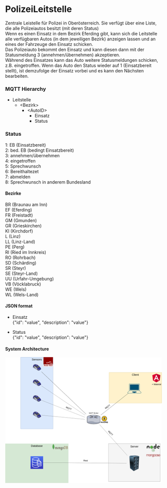 # PolizeiLeitstelle
Zentrale Leistelle für Polizei in Oberösterreich. Sie verfügt über eine Liste, die alle Polizeiautos besitzt (mit deren Status)  
Wenn es einen Einsatz in dem Bezirk Eferding gibt, kann sich die Leitstelle alle verfügbaren Autos (in dem jeweiligen Bezirk) anzeigen lassen und an eines der Fahrzeuge den Einsatz schicken.  
Das Polizeiauto bekommt den Einsatz und kann diesen dann mit der Statusmeldung 3 (annehmen/übernehmen) akzeptieren.  
Während des Einsatzes kann das Auto weitere Statusmeldungen schicken, z.B. eingetroffen.
Wenn das Auto den Status wieder auf 1 (Einsatzbereit stellt), ist demzufolge der Einsatz vorbei und es kann den Nächsten bearbeiten.

### MQTT Hierarchy
* Leitstelle
  * \<Bezirk\>
    * \<AutoID\>
      * Einsatz
      * Status

### Status
1:	EB (Einsatzbereit)  
2:	bed. EB (bedingt Einsatzbereit)  
3:	annehmen/übernehmen  
4:	eingetroffen  
5:	Sprechwunsch  
6:	Bereithaltezet  
7:	abmelden  
8:	Sprechwunsch in anderem Bundesland


#### Bezirke  
BR (Braunau am Inn)  
EF (Eferding)  
FR (Freistadt)  
GM (Gmunden)  
GR (Grieskirchen)  
KI (Kirchdorf)  
L (Linz)  
LL (Linz-Land)  
PE (Perg)  
RI (Ried im Innkreis)  
RO (Rohrbach)  
SD (Schärding)  
SR (Steyr)  
SE (Steyr-Land)  
UU (Urfahr-Umgebung)  
VB (Vöcklabruck)  
WE (Wels)  
WL (Wels-Land)

#### JSON format
* Einsatz  
{"id": "value", "description": "value"}

* Status  
{"id": "value", "description": "value"}  

#### System Architecture  
  
<img src="SystemArchitecture.png"  width="800">
